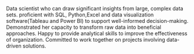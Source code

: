 Data scientist who can draw significant insights from large, complex data sets. proficient with  SQL, Python,Excel and data visualization software(Tableau and Power BI)
to support well-informed decision-making. Demonstrated her capacity to transform raw data into beneficial approaches. Happy to provide analytical skills to improve the effectiveness of organization. Committed to work together on projects involving data-driven solutions.

